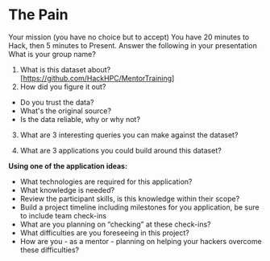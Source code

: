 # The Pain 

Your mission (you have no choice but to accept)
You have 20 minutes to Hack, then 5 minutes to Present.
Answer the following in your presentation
What is your group name?


1. What is this dataset about? [https://github.com/HackHPC/MentorTraining]
2. How did you figure it out?
- Do you trust the data?
- What's the original source?
- Is the data reliable, why or why not?


3. What are 3 interesting queries you can make against the dataset?


4. What are 3 applications you could build around this dataset?


**Using one of the application ideas:**


- What technologies are required for this application?
- What knowledge is needed?
- Review the participant skills, is this knowledge within their scope?
- Build a project timeline including milestones for you application, be sure to include team check-ins
- What are you planning on “checking” at these check-ins?
- What difficulties are you foreseeing in this project?
- How are you - as a mentor - planning on helping your hackers overcome these difficulties?
